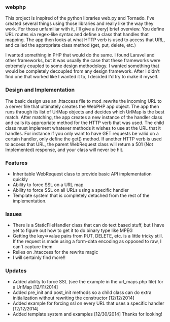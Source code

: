 ### webphp

This project is inspired of the python libraries web.py and Tornado. I've created several things using
those libraries and really like the way they work. For those unfamiliar with it, I'll give a (very) brief
overview. You define URL routes via regex-like syntax and define a class that handles that mapping. The app
then looks at what HTTP verb is used to access that URL, and called the appropriate class method (get, put, delete, etc.)


I wanted something in PHP that would do the same. I found Laravel and other frameworks, but it was usually the case that these
frameworks were extremely coupled to some design methodology. I wanted something that would be completely decoupled from any
design framework. After I didn't find one that worked like I wanted it to, I decided I'd try to make it myself. 

### Design and Implementation

The basic design use an .htaccess file to mod_rewrite the incoming URL to a server file that ultimately creates the WebPHP
app object. The app then runs through its list of UrlMap objects and decides which UrlMap is the best match. After matching,
the app creates a new instance of the handler class and calls its appropriate method for the HTTP verb that was used.
The child class must implement whatever methods it wishes to use at the URL that it handles. For instance if you only
want to have GET requests be valid on a certain handler, only define the get() method. If another HTTP verb is used to 
access that URL, the parent WebRequest class will return a 501 (Not Implemented) response, and your class will never be hit.

### Features
* Inheritable WebRequest class to provide basic API implementation quickly
* Ability to force SSL on a URL map
* Ability to force SSL on all URLs using a specific handler
* Template system that is completely detached from the rest of the implementation.


### Issues
* There is a StaticFileHandler class that can do text based stuff, but I have yet to figure out how to get it to do binary type like MPEG
* Getting the key=>value pairs from PUT, DELETE, etc. is a little tricky still. If the request is made using a form-data encoding as opposed to raw, I can't capture them
* Relies on .htaccess for the rewrite magic
* I will certainly find more!!


### Updates
* Added ability to force SSL (see the example in the url_maps.php file) for a UrlMap [12/11/2014]
* Added pre_init and post_init methods so a child class can do extra initialization without rewriting the constructor [12/12/2014]
* Added example for forcing ssl on every URL that uses a specific handler [12/12/2014]
* Added template system and examples [12/30/2014]
Thanks for looking!